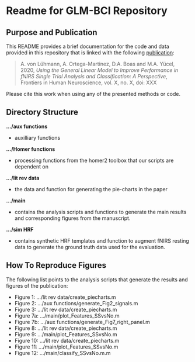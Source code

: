 # Readme for GLM-BCI Repository
## Purpose and Publication
This README provides a brief documentation for the code and data provided in this repository that is linked with the following [publication](https://www.frontiersin.org/articles/10.3389/fnhum.2020.00030):
> A. von Lühmann, A. Ortega-Martinez, D.A. Boas and M.A. Yücel, 2020, *Using the General Linear Model to Improve Performance in fNIRS Single Trial Analysis and Classification: A Perspective*, Frontiers in Human Neuroscience, vol. X, no. X, doi: XXX 

Please cite this work when using any of the presented methods or code.

## Directory Structure
**.../aux functions**

- auxilliary functions 

**.../Homer functions**

- processing functions from the homer2 toolbox that our scripts are dependent on

**.../lit rev data**

- the data and function for generating the pie-charts in the paper

**.../main**

- contains the analysis scripts and functions to generate the main results and corresponding figures from the manuscript. 

**.../sim HRF**

- contains synthetic HRF templates and function to augment fNIRS resting data to generate the ground truth data used for the evaluation.




## How To Reproduce Figures
The following list points to the analysis scripts that generate the results and figures of the publication:
- Figure 1:  .../lit rev data/create_piecharts.m
- Figure 2:  .../aux functions/generate_Fig2_signals.m 
- Figure 3:  .../lit rev data/create_piecharts.m
- Figure 7a: .../main/plot_Features_SSvsNo.m
- Figure 7b: .../aux functions/generate_Fig7_right_panel.m
- Figure 8:  .../lit rev data/create_piecharts.m
- Figure 9:  .../main/plot_Features_SSvsNo.m
- Figure 10:  .../lit rev data/create_piecharts.m
- Figure 11: .../main/plot_Features_SSvsNo.m
- Figure 12: .../main/classify_SSvsNo.m.m

